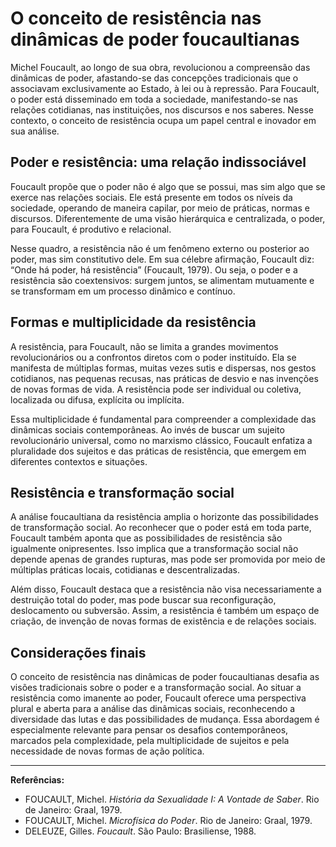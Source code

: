 # O conceito de resistência nas dinâmicas de poder foucaultianas

Michel Foucault, ao longo de sua obra, revolucionou a compreensão das dinâmicas de poder, afastando-se das concepções tradicionais que o associavam exclusivamente ao Estado, à lei ou à repressão. Para Foucault, o poder está disseminado em toda a sociedade, manifestando-se nas relações cotidianas, nas instituições, nos discursos e nos saberes. Nesse contexto, o conceito de resistência ocupa um papel central e inovador em sua análise.

## Poder e resistência: uma relação indissociável

Foucault propõe que o poder não é algo que se possui, mas sim algo que se exerce nas relações sociais. Ele está presente em todos os níveis da sociedade, operando de maneira capilar, por meio de práticas, normas e discursos. Diferentemente de uma visão hierárquica e centralizada, o poder, para Foucault, é produtivo e relacional.

Nesse quadro, a resistência não é um fenômeno externo ou posterior ao poder, mas sim constitutivo dele. Em sua célebre afirmação, Foucault diz: “Onde há poder, há resistência” (Foucault, 1979). Ou seja, o poder e a resistência são coextensivos: surgem juntos, se alimentam mutuamente e se transformam em um processo dinâmico e contínuo.

## Formas e multiplicidade da resistência

A resistência, para Foucault, não se limita a grandes movimentos revolucionários ou a confrontos diretos com o poder instituído. Ela se manifesta de múltiplas formas, muitas vezes sutis e dispersas, nos gestos cotidianos, nas pequenas recusas, nas práticas de desvio e nas invenções de novas formas de vida. A resistência pode ser individual ou coletiva, localizada ou difusa, explícita ou implícita.

Essa multiplicidade é fundamental para compreender a complexidade das dinâmicas sociais contemporâneas. Ao invés de buscar um sujeito revolucionário universal, como no marxismo clássico, Foucault enfatiza a pluralidade dos sujeitos e das práticas de resistência, que emergem em diferentes contextos e situações.

## Resistência e transformação social

A análise foucaultiana da resistência amplia o horizonte das possibilidades de transformação social. Ao reconhecer que o poder está em toda parte, Foucault também aponta que as possibilidades de resistência são igualmente onipresentes. Isso implica que a transformação social não depende apenas de grandes rupturas, mas pode ser promovida por meio de múltiplas práticas locais, cotidianas e descentralizadas.

Além disso, Foucault destaca que a resistência não visa necessariamente a destruição total do poder, mas pode buscar sua reconfiguração, deslocamento ou subversão. Assim, a resistência é também um espaço de criação, de invenção de novas formas de existência e de relações sociais.

## Considerações finais

O conceito de resistência nas dinâmicas de poder foucaultianas desafia as visões tradicionais sobre o poder e a transformação social. Ao situar a resistência como imanente ao poder, Foucault oferece uma perspectiva plural e aberta para a análise das dinâmicas sociais, reconhecendo a diversidade das lutas e das possibilidades de mudança. Essa abordagem é especialmente relevante para pensar os desafios contemporâneos, marcados pela complexidade, pela multiplicidade de sujeitos e pela necessidade de novas formas de ação política.

---

**Referências:**

- FOUCAULT, Michel. *História da Sexualidade I: A Vontade de Saber*. Rio de Janeiro: Graal, 1979.
- FOUCAULT, Michel. *Microfísica do Poder*. Rio de Janeiro: Graal, 1979.
- DELEUZE, Gilles. *Foucault*. São Paulo: Brasiliense, 1988.